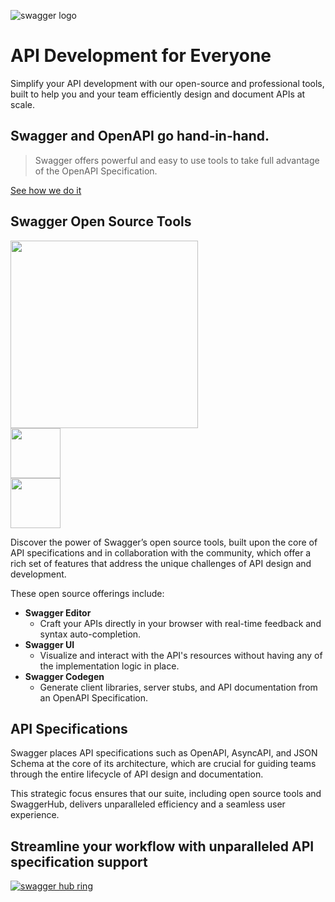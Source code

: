 ![swagger logo](https://static1.smartbear.co/swagger/media/assets/images/swagger_logo.svg)

# API Development for Everyone

Simplify your API development with our open-source and professional tools, built to help you and your team efficiently design and document APIs at scale.

## Swagger and OpenAPI go hand‑in‑hand.

> Swagger offers powerful and easy to use tools to take full advantage of the OpenAPI Specification.

[See how we do it](https://swagger.io/resources/open-api/)

## Swagger Open Source Tools

<a href="https://github.com/swagger-api/swagger-ui"><img src="https://raw.githubusercontent.com/swagger-api/swagger.io/wordpress/images/assets/SWU-logo-clr.png" width="300"></a>
<br/>
<a href="https://github.com/swagger-api/swagger-editor"><img src="https://raw.githubusercontent.com/swagger-api/swagger.io/wordpress/images/assets/SWE-logo-clr.png"  height="80"></a>
<br/>
<a href="https://github.com/swagger-api/swagger-codegen"><img src="https://raw.githubusercontent.com/swagger-api/swagger.io/wordpress/images/assets/SWC-logo-clr.png" height="80"></a>

Discover the power of Swagger’s open source tools, built upon the core of API specifications and in collaboration with the community, which offer a rich set of features that address the unique challenges of API design and development. 

These open source offerings include:

- **Swagger Editor**
  - Craft your APIs directly in your browser with real-time feedback and syntax auto-completion. 
- **Swagger UI**
  - Visualize and interact with the API's resources without having any of the implementation logic in place. 
- **Swagger Codegen**
  - Generate client libraries, server stubs, and API documentation from an OpenAPI Specification.

## API Specifications

Swagger places API specifications such as OpenAPI, AsyncAPI, and JSON Schema at the core of its architecture, which are crucial for guiding teams through the entire lifecycle of API design and documentation. 

This strategic focus ensures that our suite, including open source tools and SwaggerHub, delivers unparalleled efficiency and a seamless user experience.

## Streamline your workflow with unparalleled API specification support

[![swagger hub ring](https://static1.smartbear.co/swagger/media/images/tools/swaggerhub-ring.png)](https://swagger.io/)
